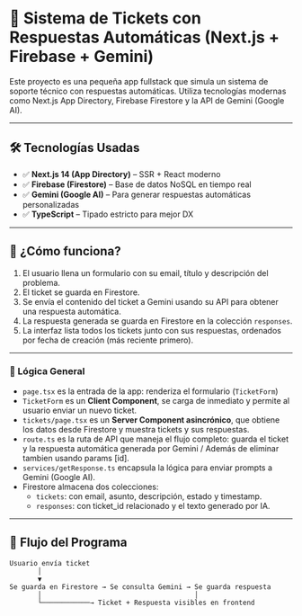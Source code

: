 # 🎫 Sistema de Tickets con Respuestas Automáticas (Next.js + Firebase + Gemini)

Este proyecto es una pequeña app fullstack que simula un sistema de soporte técnico con respuestas automáticas. Utiliza tecnologías modernas como Next.js App Directory, Firebase Firestore y la API de Gemini (Google AI).

---

## 🛠️ Tecnologías Usadas

- ✅ **Next.js 14 (App Directory)** – SSR + React moderno
- ✅ **Firebase (Firestore)** – Base de datos NoSQL en tiempo real
- ✅ **Gemini (Google AI)** – Para generar respuestas automáticas personalizadas
- ✅ **TypeScript** – Tipado estricto para mejor DX

---

## 🚀 ¿Cómo funciona?

1. El usuario llena un formulario con su email, título y descripción del problema.
2. El ticket se guarda en Firestore.
3. Se envía el contenido del ticket a Gemini usando su API para obtener una respuesta automática.
4. La respuesta generada se guarda en Firestore en la colección `responses`.
5. La interfaz lista todos los tickets junto con sus respuestas, ordenados por fecha de creación (más reciente primero).

---

### 🧠 Lógica General

- `page.tsx` es la entrada de la app: renderiza el formulario (`TicketForm`)
- `TicketForm` es un **Client Component**, se carga de inmediato y permite al usuario enviar un nuevo ticket.
- `tickets/page.tsx` es un **Server Component asincrónico**, que obtiene los datos desde Firestore y muestra tickets y sus respuestas.
- `route.ts` es la ruta de API que maneja el flujo completo: guarda el ticket y la respuesta automática generada por Gemini / Además de eliminar tambien usando params [id].
- `services/getResponse.ts` encapsula la lógica para enviar prompts a Gemini (Google AI).
- Firestore almacena dos colecciones:
  - `tickets`: con email, asunto, descripción, estado y timestamp.
  - `responses`: con ticket_id relacionado y el texto generado por IA.

---

## 🧠 Flujo del Programa

```plaintext
Usuario envía ticket
       │
       ▼
Se guarda en Firestore → Se consulta Gemini → Se guarda respuesta
       │                                      │
       └────────────→ Ticket + Respuesta visibles en frontend

```
